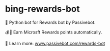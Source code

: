 # bing-rewards-bot
🐍 Python bot for Rewards bot by Passivebot.

💰💯 Earn Microsft Rewards points automatically.

📖 Learn more: www.passivebot.com/rewards-bot
